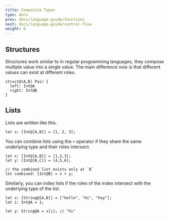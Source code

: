 ```yaml
---
title: Composite Types
type: docs
prev: docs/language-guide/functions
next: docs/language-guide/control-flow
weight: 6
---
```


## Structures

Structures work similar to in regular programming languages, they compose multiple value into a single value.
The main difference now is that different values can exist at different roles.

```tempo {filename=Tempo}
struct@(A,B) Pair {
  left: Int@A
  right: Int@B
}
```

## Lists

Lists are written like this.

```tempo {filename=Tempo}
let x: [Int@[A,B]] = [1, 2, 3];
```

You can combine lists using the `+` operator if they share the same underlying type and their roles intersect.

```tempo {filename=Tempo}
let x: [Int@[A,B]] = [1,2,3];
let y: [Int@[B,C]] = [4,5,6];

// the combined list exists only at `B`
let combined: [Int@B] = x + y;
```

Similarly, you can index lists if the roles of the index intersect with the underlying type of the list.

```tempo {filename=Tempo}
let x: [String@[A,B]] = ["hello", "hi", "hey"];
let i: Int@A = 1;

let y: String@A = x[i]; // "hi"
```
